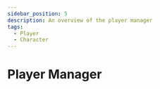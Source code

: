 ```yaml
---
sidebar_position: 5
description: An overview of the player manager
tags:
  - Player
  - Character
---
```


# Player Manager
